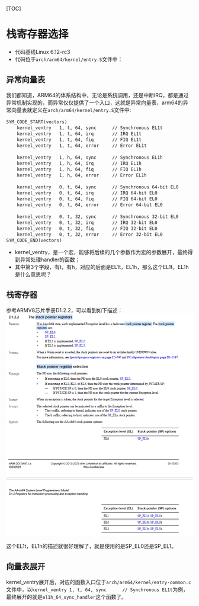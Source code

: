 [TOC]

# 栈寄存器选择

- 代码基线Linux 6.12-rc3
- 代码位于```arch/arm64/kernel/entry.S```文件中：

## 异常向量表

我们都知道，ARM64的体系结构中，无论是系统调用，还是中断IRQ，都是通过异常机制实现的，而异常仅仅提供了一个入口，这就是异常向量表，arm64的异常向量表就定义在```arch/arm64/kernel/entry.S```文件中:
```
SYM_CODE_START(vectors)
	kernel_ventry	1, t, 64, sync		// Synchronous EL1t
	kernel_ventry	1, t, 64, irq		// IRQ EL1t
	kernel_ventry	1, t, 64, fiq		// FIQ EL1t
	kernel_ventry	1, t, 64, error		// Error EL1t

	kernel_ventry	1, h, 64, sync		// Synchronous EL1h
	kernel_ventry	1, h, 64, irq		// IRQ EL1h
	kernel_ventry	1, h, 64, fiq		// FIQ EL1h
	kernel_ventry	1, h, 64, error		// Error EL1h

	kernel_ventry	0, t, 64, sync		// Synchronous 64-bit EL0
	kernel_ventry	0, t, 64, irq		// IRQ 64-bit EL0
	kernel_ventry	0, t, 64, fiq		// FIQ 64-bit EL0
	kernel_ventry	0, t, 64, error		// Error 64-bit EL0

	kernel_ventry	0, t, 32, sync		// Synchronous 32-bit EL0
	kernel_ventry	0, t, 32, irq		// IRQ 32-bit EL0
	kernel_ventry	0, t, 32, fiq		// FIQ 32-bit EL0
	kernel_ventry	0, t, 32, error		// Error 32-bit EL0
SYM_CODE_END(vectors)
```
- kernel_ventry，是一个宏，能够将后续的几个参数作为宏的参数展开，最终得到异常处理handler的函数；
- 其中第3个字段，有t，有h，对应的后面是EL1t，EL1h，那么这个EL1t，EL1h是什么意思呢？

## 栈寄存器

参考ARMV8芯片手册D1.2.2，可以看到如下描述：
![alt text](stack-pointer-registers.png)

这个EL1t，EL1h的描述就很好理解了，就是使用的是SP_EL0还是SP_EL1。

## 向量表展开
kernel_ventry展开后，对应的函数入口位于```arch/arm64/kernel/entry-common.c```文件中，以`kernel_ventry	1, t, 64, sync		// Synchronous EL1t`为例，最终展开的就是`el1h_64_sync_handler`这个函数了。